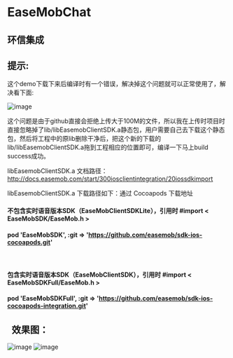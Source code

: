 # EaseMobChat
环信集成
--------

提示: 
-----
这个demo下载下来后编译时有一个错误，解决掉这个问题就可以正常使用了，解决看下面:
  
![image](https://github.com/xiayuanquan/EaseMobChat/blob/master/EaseMobChat/screenshots/lib.png)
  
这个问题是由于github直接会拒绝上传大于100M的文件，所以我在上传时项目时直接忽略掉了lib/libEasemobClientSDK.a静态包，用户需要自己去下载这个静态包，然后将工程中的原lib删除干净后，把这个新的下载的lib/libEasemobClientSDK.a拖到工程相应的位置即可，编译一下马上build success成功。
  
libEasemobClientSDK.a 文档路径：http://docs.easemob.com/start/300iosclientintegration/20iossdkimport
  
libEasemobClientSDK.a 下载路径如下：通过 Cocoapods 下载地址

#### 不包含实时语音版本SDK（EaseMobClientSDKLite），引用时 #import < EaseMobSDK/EaseMob.h >

#### pod 'EaseMobSDK', :git => 'https://github.com/easemob/sdk-ios-cocoapods.git'
    
#### 包含实时语音版本SDK（EaseMobClientSDK），引用时 #import < EaseMobSDKFull/EaseMob.h >

#### pod 'EaseMobSDKFull', :git => 'https://github.com/easemob/sdk-ios-cocoapods-integration.git'    
  
效果图：
------
  
  ![image](https://github.com/xiayuanquan/EaseMobChat/blob/master/EaseMobChat/screenshots/chat1.png)
  ![image](https://github.com/xiayuanquan/EaseMobChat/blob/master/EaseMobChat/screenshots/chat2.png)
  
       

